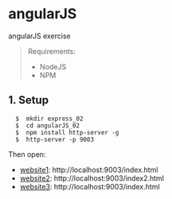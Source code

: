 # angularJS
angularJS exercise

> Requirements:
> * NodeJS
> * NPM

## 1. Setup
```shell
  $  mkdir express_02
  $  cd angularJS_02
  $  npm install http-server -g
  $  http-server -p 9003
```
Then open:
* [website1](http://localhost:9003/index.html): http://localhost:9003/index.html
* [website2](http://localhost:9003/index2.html): http://localhost:9003/index2.html
* [website3](http://localhost:9003/index3.html): http://localhost:9003/index.html
